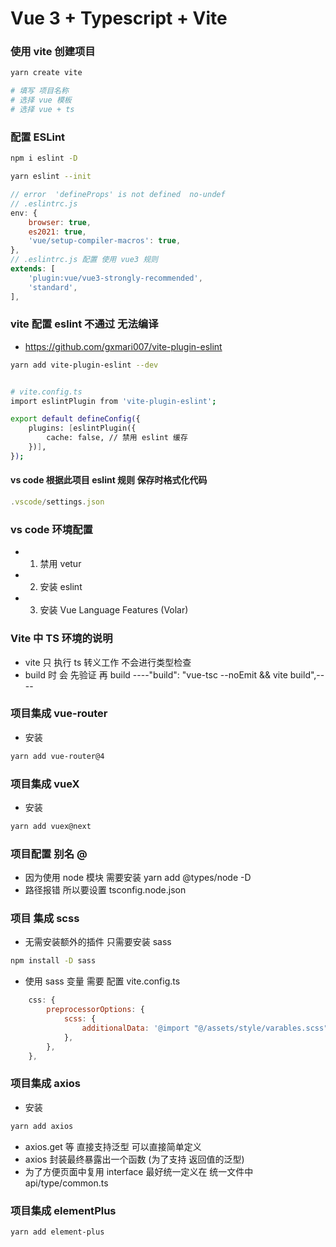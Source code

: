 # Vue 3 + Typescript + Vite

### 使用 vite 创建项目
```sh
yarn create vite

# 填写 项目名称
# 选择 vue 模板
# 选择 vue + ts
```


### 配置 ESLint
```sh
npm i eslint -D

yarn eslint --init

```
```js
// error  'defineProps' is not defined  no-undef
// .eslintrc.js
env: {
    browser: true,
    es2021: true,
    'vue/setup-compiler-macros': true,
},
// .eslintrc.js 配置 使用 vue3 规则
extends: [
    'plugin:vue/vue3-strongly-recommended',
    'standard',
],
```

### vite 配置 eslint 不通过 无法编译
- https://github.com/gxmari007/vite-plugin-eslint
```sh
yarn add vite-plugin-eslint --dev


# vite.config.ts
import eslintPlugin from 'vite-plugin-eslint';

export default defineConfig({
    plugins: [eslintPlugin({
        cache: false, // 禁用 eslint 缓存
    })],
});
```

#### vs code  根据此项目 eslint 规则 保存时格式化代码
```js
.vscode/settings.json
```

### vs code 环境配置
- 1. 禁用 vetur
- 2. 安装 eslint
- 3. 安装 Vue Language Features (Volar)


### Vite 中 TS 环境的说明
- vite 只 执行 ts 转义工作 不会进行类型检查
- build 时  会 先验证 再 build  ----"build": "vue-tsc --noEmit && vite build",----


### 项目集成 vue-router
- 安装
```sh
yarn add vue-router@4
```

### 项目集成 vueX
- 安装
```sh
yarn add vuex@next
```

### 项目配置 别名 @
- 因为使用 node 模块 需要安装 yarn add @types/node -D
- 路径报错 所以要设置 tsconfig.node.json 


### 项目 集成 scss
- 无需安装额外的插件 只需要安装 sass
```sh
npm install -D sass
```
- 使用 sass 变量 需要 配置 vite.config.ts
```js
    css: {
        preprocessorOptions: {
            scss: {
                additionalData: '@import "@/assets/style/varables.scss";',
            },
        },
    },
```

### 项目集成 axios
- 安装
```sh
yarn add axios 
```
- axios.get 等 直接支持泛型 可以直接简单定义
- axios 封装最终暴露出一个函数 (为了支持 返回值的泛型)
- 为了方便页面中复用 interface  最好统一定义在 统一文件中  api/type/common.ts

### 项目集成 elementPlus
```sh
yarn add element-plus 
```




